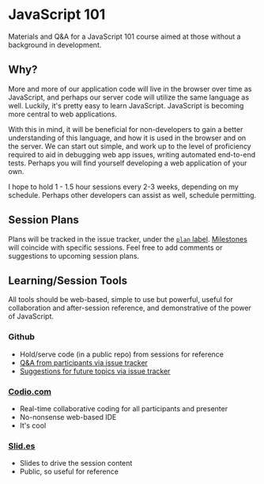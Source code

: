 JavaScript 101
==============

Materials and Q&A for a JavaScript 101 course aimed at those without a background in development.

## Why?

More and more of our application code will live in the browser over time as JavaScript, and perhaps our server code will utilize the same language as well.  Luckily, it's pretty easy to learn JavaScript.  JavaScript is becoming more central to web applications.  

With this in mind, it will be beneficial for non-developers to gain a better understanding of this language, and how it is used in the browser and on the server.  We can start out simple, and work up to the level of proficiency required to aid in debugging web app issues, writing automated end-to-end tests.  Perhaps you will find yourself developing a web application of your own.  

I hope to hold 1 - 1.5 hour sessions every 2-3 weeks, depending on my schedule.  Perhaps other developers can assist as well, schedule permitting.  


## Session Plans
Plans will be tracked in the issue tracker, under the [`plan` label][plan].  [Milestones][milestones] will coincide with specific sessions.  Feel free to add comments or suggestions to upcoming session plans.


## Learning/Session Tools
All tools should be web-based, simple to use but powerful, useful for collaboration and after-session reference, and demonstrative of the power of JavaScript.

### Github
- Hold/serve code (in a public repo) from sessions for reference
- [Q&A from participants via issue tracker][new-question]
- [Suggestions for future topics via issue tracker][topic-suggestion]

### [Codio.com][codio-project-url]
- Real-time collaborative coding for all participants and presenter
- No-nonsense web-based IDE
- It's cool

### [Slid.es][slides]
- Slides to drive the session content
- Public, so useful for reference


[codio-project-url]: http://bit.ly/1hSzb7i
[milestones]: https://github.com/Widen/javascript-101/issues/milestones
[new-question]: https://github.com/Widen/javascript-101/issues/new?labels=question
[plan]: https://github.com/Widen/javascript-101/issues?labels=plan&page=1&state=open
[slides]: http://slid.es
[topic-suggestion]: https://github.com/Widen/javascript-101/issues/new?labels=suggestion
